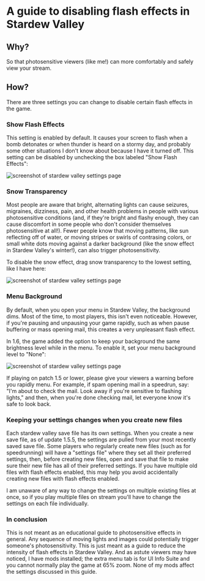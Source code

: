 # A guide to disabling flash effects in Stardew Valley

## Why?
So that photosensitive viewers (like me!) can more comfortably and safely view your stream.

## How?
There are three settings you can change to disable certain flash effects in the game.

### Show Flash Effects
This setting is enabled by default. It causes your screen to flash when a bomb detonates or when thunder is heard on a stormy day, and probably some other situations I don't know about because I have it turned off. This setting can be disabled by unchecking the box labeled "Show Flash Effects":

![screenshot of stardew valley settings page](https://github.com/scribblescrobble/StardewStreamSettingsForPhotosensitivity/blob/main/Images/Screenshot%202024-09-01%20at%2012.46.38%E2%80%AFPM.png)

### Snow Transparency
Most people are aware that bright, alternating lights can cause seizures, migraines, dizziness, pain, and other health problems in people with various photosensitive conditions (and, if they're bright and flashy enough, they can cause discomfort in some people who don't consider themselves photosensitive at all!). Fewer people know that moving patterns, like sun reflecting off of water, or moving stripes or swirls of contrasing colors, or small white dots moving against a darker background (like the snow effect in Stardew Valley's winter!), can also trigger photosensitivity.

To disable the snow effect, drag snow transparency to the lowest setting, like I have here:

![screenshot of stardew valley settings page](https://github.com/scribblescrobble/StardewStreamSettingsForPhotosensitivity/blob/main/Images/Screenshot%202024-09-01%20at%2012.46.38%E2%80%AFPM.png)

### Menu Background
By default, when you open your menu in Stardew Valley, the background dims. Most of the time, to most players, this isn't even noticeable. However, if you're pausing and unpausing your game rapidly, such as when pause buffering or mass opening mail, this creates a very unpleasant flash effect.

In 1.6, the game added the option to keep your background the same brightness level while in the menu. To enable it, set your menu background level to "None":

![screenshot of stardew valley settings page](https://github.com/scribblescrobble/StardewStreamSettingsForPhotosensitivity/blob/main/Images/Screenshot%202024-09-01%20at%2012.47.45%E2%80%AFPM.png)

If playing on patch 1.5 or lower, please give your viewers a warning before you rapidly menu. For example, if spam opening mail in a speedrun, say: "I'm about to check the mail. Look away if you're sensitive to flashing lights," and then, when you're done checking mail, let everyone know it's safe to look back.

### Keeping your settings changes when you create new files
Each stardew valley save file has its own settings. When you create a new save file, as of update 1.5.5, the settings are pulled from your most recently saved save file. Some players who regularly create new files (such as for speedrunning) will have a "settings file" where they set all their preferred settings, then, before creating new files, open and save that file to make sure their new file has all of their preferred settings. If you have multiple old files with flash effects enabled, this may help you avoid accidentally creating new files with flash effects enabled.

I am unaware of any way to change the settings on multiple existing files at once, so if you play multiple files on stream you'll have to change the settings on each file individually.

### In conclusion
This is not meant as an educational guide to photosensitive effects in general. Any sequence of moving lights and images could potentially trigger someone's photosensitivity. This is just meant as a guide to reduce the intensity of flash effects in Stardew Valley. And as astute viewers may have noticed, I have mods installed; the extra menu tab is for UI Info Suite and you cannot normally play the game at 65% zoom. None of my mods affect the settings discussed in this guide.




